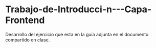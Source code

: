# Trabajo-de-Introducci-n---Capa-Frontend
Desarrollo del ejercicio que esta en la guía adjunta en el documento compartido en clase.
